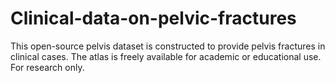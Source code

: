# Clinical-data-on-pelvic-fractures
This open-source pelvis dataset is constructed to provide pelvis fractures in clinical cases. The atlas is freely available for academic or educational use. For research only.
